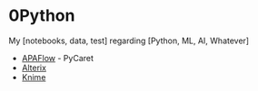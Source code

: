 # 0Python
My [notebooks, data, test] regarding [Python, ML, AI, Whatever]

- [APAFlow](https://apaflow.com/) - PyCaret
- [Alterix](https://www.alteryx.com/)
- [Knime](https://www.knime.com/)
